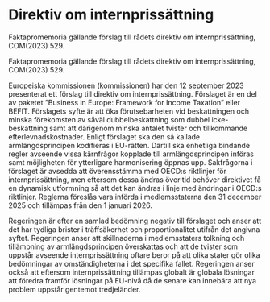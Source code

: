 # Direktiv om internprissättning

Faktapromemoria gällande förslag till rådets direktiv om internprissättning, COM(2023) 529.

Faktapromemoria gällande förslag till rådets direktiv om internprissättning, COM(2023) 529.

Europeiska kommissionen (kommissionen) har den 12 september 2023 presenterat ett förslag till direktiv om internprissättning. Förslaget är en del av paketet ”Business in Europe: Framework for Income Taxation” eller BEFIT. Förslagets syfte är att öka förutsebarheten vid beskattningen och minska förekomsten av såväl dubbelbeskattning som dubbel icke-beskattning samt att därigenom minska antalet tvister och tillkommande efterlevnadskostnader. Enligt förslaget ska den så kallade armlängdsprincipen kodifieras i EU-rätten. Därtill ska enhetliga bindande regler avseende vissa kärnfrågor kopplade till armlängdsprincipen införas samt möjligheten för ytterligare harmonisering öppnas upp. Sakfrågorna i förslaget är avsedda att överensstämma med OECD:s riktlinjer för internprissättning, men eftersom dessa ändras över tid behöver direktivet få en dynamisk utformning så att det kan ändras i linje med ändringar i OECD:s riktlinjer. Reglerna föreslås vara införda i medlemsstaterna den 31 december 2025 och tillämpas från den 1 januari 2026.

Regeringen är efter en samlad bedömning negativ till förslaget och anser att det har tydliga brister i träffsäkerhet och proportionalitet utifrån det angivna syftet. Regeringen anser att skillnaderna i medlemsstaters tolkning och tillämpning av armlängdsprincipen överskattas och att de tvister som uppstår avseende internprissättning oftare beror på att olika stater gör olika bedömningar av omständigheterna i det specifika fallet. Regeringen anser också att eftersom internprissättning tillämpas globalt är globala lösningar att föredra framför lösningar på EU-nivå då de senare kan innebära att nya problem uppstår gentemot tredjeländer.

